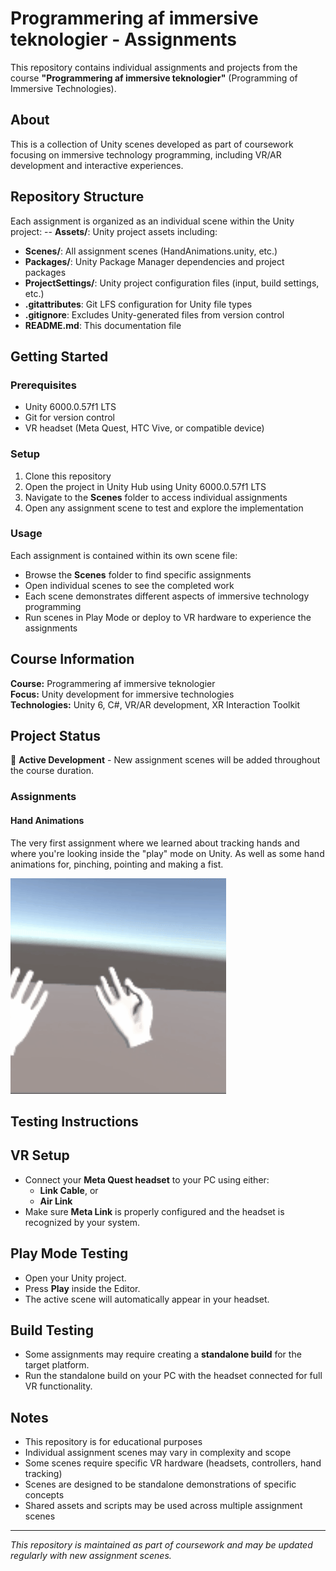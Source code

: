 # Programmering af immersive teknologier - Assignments

This repository contains individual assignments and projects from the course **"Programmering af immersive teknologier"** (Programming of Immersive Technologies).

## About

This is a collection of Unity scenes developed as part of coursework focusing on immersive technology programming, including VR/AR development and interactive experiences.

## Repository Structure

Each assignment is organized as an individual scene within the Unity project:
-- **Assets/**: Unity project assets including:
  - **Scenes/**: All assignment scenes (HandAnimations.unity, etc.)
- **Packages/**: Unity Package Manager dependencies and project packages
- **ProjectSettings/**: Unity project configuration files (input, build settings, etc.)
- **.gitattributes**: Git LFS configuration for Unity file types
- **.gitignore**: Excludes Unity-generated files from version control
- **README.md**: This documentation file

## Getting Started

### Prerequisites
- Unity 6000.0.57f1 LTS
- Git for version control
- VR headset (Meta Quest, HTC Vive, or compatible device)

### Setup
1. Clone this repository
2. Open the project in Unity Hub using Unity 6000.0.57f1 LTS
3. Navigate to the **Scenes** folder to access individual assignments
4. Open any assignment scene to test and explore the implementation

### Usage
Each assignment is contained within its own scene file:
- Browse the **Scenes** folder to find specific assignments
- Open individual scenes to see the completed work
- Each scene demonstrates different aspects of immersive technology programming
- Run scenes in Play Mode or deploy to VR hardware to experience the assignments

## Course Information

**Course:** Programmering af immersive teknologier  
**Focus:** Unity development for immersive technologies  
**Technologies:** Unity 6, C#, VR/AR development, XR Interaction Toolkit

## Project Status

🚧 **Active Development** - New assignment scenes will be added throughout the course duration.

### Assignments
#### Hand Animations
The very first assignment where we learned about tracking hands and where you're looking inside the "play" mode on Unity.
As well as some hand animations for, pinching, pointing and making a fist.

![](https://github.com/Nesstark/med5_VR_assignments/blob/main/Documentation/Media/HandAnimations.gif)

## Testing Instructions

## VR Setup
- Connect your **Meta Quest headset** to your PC using either:
  - **Link Cable**, or
  - **Air Link**
- Make sure **Meta Link** is properly configured and the headset is recognized by your system.

## Play Mode Testing
- Open your Unity project.
- Press **Play** inside the Editor.
- The active scene will automatically appear in your headset.

## Build Testing
- Some assignments may require creating a **standalone build** for the target platform.
- Run the standalone build on your PC with the headset connected for full VR functionality.

## Notes

- This repository is for educational purposes
- Individual assignment scenes may vary in complexity and scope
- Some scenes require specific VR hardware (headsets, controllers, hand tracking)
- Scenes are designed to be standalone demonstrations of specific concepts
- Shared assets and scripts may be used across multiple assignment scenes

---

*This repository is maintained as part of coursework and may be updated regularly with new assignment scenes.*
